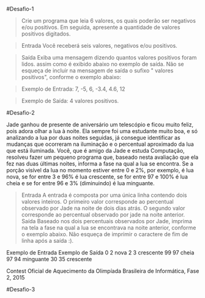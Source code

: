 #Desafio-1

> Crie um programa que leia 6 valores, os quais poderão ser negativos e/ou positivos. Em seguida, apresente a quantidade de valores positivos digitados.

> Entrada
Você receberá seis valores, negativos e/ou positivos.

> Saída
Exiba uma mensagem dizendo quantos valores positivos foram lidos. assim como é exibido abaixo no exemplo de saída. Não se esqueça de incluir na mensagem de saída o sufixo " valores positivos", conforme o exemplo abaixo:

> Exemplo de Entrada:
    7, -5, 6, -3.4, 4.6, 12

> Exemplo de Saída: 
    4 valores positivos.

#Desafio-2

Jade ganhou de presente de aniversário um telescópio e ficou muito feliz, pois adora olhar a lua à noite. Ela sempre foi uma estudante muito boa, e só analizando a lua por duas noites seguidas, já consegue identificar as mudanças que ocorreram na iluminação e o percentual aproximado da lua que está iluminada.
Você, que é amigo da Jade e estuda Computação, resolveu fazer um pequeno programa que, baseado nesta avaliação que ela fez nas duas últimas noites, informa a fase na qual a lua se encontra. Se a porção visível da lua no momento estiver entre 0 e 2%, por exemplo, é lua nova, se for entre 3 e 96% é lua crescente, se for entre 97 e 100% é lua cheia e se for entre 96 e 3% (diminuindo) é lua minguante.

> Entrada
A entrada é composta por uma única linha contendo dois valores inteiros. O primeiro valor corresponde ao percentual observado por Jade na noite de dois dias atrás. O segundo valor corresponde ao percentual observado por jade na noite anterior.
>Saída
Baseado nos dois percentuais observados por Jade, imprima na tela a fase na qual a lua se encontrava na noite anterior, conforme o exemplo abaixo. Não esqueça de imprimir o caractere de fim de linha após a saída :).

Exemplo de Entrada	Exemplo de Saída
0 2                  nova
2 3                  crescente
99 97                cheia
97 94                minguante
30 35                crescente

Contest Oficial de Aquecimento da Olimpíada Brasileira de Informática, Fase 2, 2015

#Desafio-3



